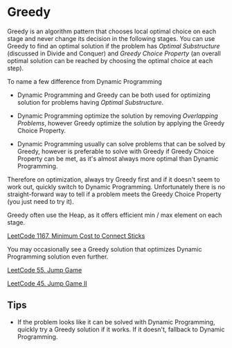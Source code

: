 # Greedy

Greedy is an algorithm pattern that chooses local optimal choice on each stage and never change its decision in the following stages.
You can use Greedy to find an optimal solution if the problem has _Optimal Substructure_ (discussed in Divide and Conquer) and _Greedy Choice Property_ (an overall optimal solution can be reached by choosing the optimal choice at each step).

To name a few difference from Dynamic Programming

- Dynamic Programming and Greedy can be both used for optimizing solution for problems having _Optimal Substructure_.

- Dynamic Programming optimize the solution by removing _Overlapping Problems_, however Greedy optimize the solution by applying the Greedy Choice Property.

- Dynamic Programming usually can solve problems that can be solved by Greedy, however is preferable to solve with Greedy if Greedy Choice Property can be met, as it's almost always more optimal than Dynamic Programming.

Therefore on optimization, always try Greedy first and if it doesn't seem to work out, quickly switch to Dynamic Programming.
Unfortunately there is no straight-forward way to tell if a problem meets the Greedy Choice Property (you just need to try it).

Greedy often use the Heap, as it offers efficient min / max element on each stage.

[LeetCode 1167. Minimum Cost to Connect Sticks](https://leetcode.com/problems/minimum-cost-to-connect-sticks)

You may occasionally see a Greedy solution that optimizes Dynamic Programming solution even further.

[LeetCode 55. Jump Game](https://leetcode.com/problems/jump-game)

[LeetCode 45. Jump Game II](https://leetcode.com/problems/jump-game-ii)


## Tips

- If the problem looks like it can be solved with Dynamic Programming, quickly try a Greedy solution if it works.
  If it doesn't, fallback to Dynamic Programming.
